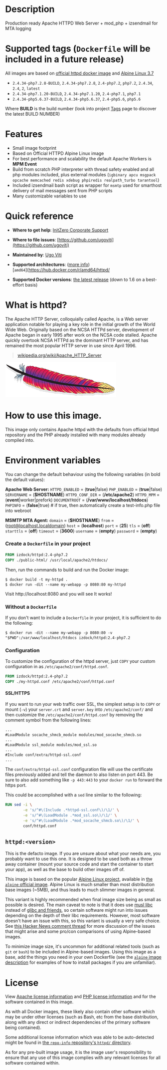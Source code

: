 # Description
Production ready Apache HTTPD Web Server + mod_php + izsendmail for MTA logging

# Supported tags (`Dockerfile` will be included in a future release)

All images are based on [official httpd docker image](/_/httpd/) and [Alpine Linux 3.7](/_/alpine/)

-	`2.4.34-php7.2.8-BUILD`, `2.4.34-php7.2.8`, `2.4-php7.2`, `php7.2`, `2.4.34`, `2.4`, `2`, `latest`
-	`2.4.34-php7.1.20-BUILD`, `2.4.34-php7.1.20`, `2.4-php7.1`, `php7.1`
-	`2.4.34-php5.6.37-BUILD`, `2.4.34-php5.6.37`, `2.4-php5.6`, `php5.6`

Where **BUILD** is the build number (look into project [Tags](tags/) page to discover the latest BUILD NUMBER)

# Features
- Small image footprint
- Based on Official HTTPD Alpine Linux image
- For best performance and scalability the default Apache Workers is **MPM Event**
- Build from scratch PHP interpreter with thread safety enabled and all php modules included, plus external modules (`igbinary apcu msgpack opcache memcached redis xdebug phpiredis realpath_turbo tarantool`)
- Included izsendmail bash script as wrapper for `msmtp` used for smarthost delivery of mail messages sent from PHP scripts
- Many customizable variables to use

# Quick reference

-	**Where to get help**:
	[InitZero Corporate Support](https://www.initzero.it/)

-	**Where to file issues**:
	[https://github.com/ugoviti](https://github.com/ugoviti)

-	**Maintained by**:
	[Ugo Viti](https://github.com/ugoviti)

-	**Supported architectures**: ([more info](https://github.com/docker-library/official-images#architectures-other-than-amd64))  
	[`amd64`](https://hub.docker.com/r/amd64/httpd/

-	**Supported Docker versions**:
	[the latest release](https://github.com/docker/docker-ce/releases/latest) (down to 1.6 on a best-effort basis)

# What is httpd?

The Apache HTTP Server, colloquially called Apache, is a Web server application notable for playing a key role in the initial growth of the World Wide Web. Originally based on the NCSA HTTPd server, development of Apache began in early 1995 after work on the NCSA code stalled. Apache quickly overtook NCSA HTTPd as the dominant HTTP server, and has remained the most popular HTTP server in use since April 1996.

> [wikipedia.org/wiki/Apache_HTTP_Server](http://en.wikipedia.org/wiki/Apache_HTTP_Server)

![logo](https://raw.githubusercontent.com/docker-library/docs/8e367edd887f5fe876890a0ab4d08806527a1571/httpd/logo.png)

# How to use this image.

This image only contains Apache httpd with the defaults from official httpd repository and the PHP already installed with many modules already compiled into.

# Environment variables

You can change the default behaviour using the following variables (in bold the default values):

**Apache Web Server:**
`HTTPD_ENABLED` = (**true**|false)
`PHP_ENABLED` = (**true**|false)
`SERVERNAME` = (**$HOSTNAME**)
`HTTPD_CONF_DIR` = (**/etc/apache2**)
`HTTPD_MPM` = (**event**|worker|prefork)
`DOCUMENTROOT` = (**/var/www/localhost/htdocs**)
`PHPINFO` = (**false**|true) # if true, then automatically create a test-info.php file into webroot

**MSMTP MTA Agent:** 
`domain` = (**$HOSTNAME**)
`from` = (root@localhost.localdomain)
`host` = (**localhost**)
`port` = (**25**)
`tls` = (**off**)
`starttls` = (**off**)
`timeout` = (**3600**)
`username` = (**empty**)
`password` = (**empty**)


### Create a `Dockerfile` in your project

```dockerfile
FROM izdock/httpd:2.4-php7.2
COPY ./public-html/ /usr/local/apache2/htdocs/
```

Then, run the commands to build and run the Docker image:

```console
$ docker build -t my-httpd .
$ docker run -dit --name my-webapp -p 8080:80 my-httpd
```

Visit http://localhost:8080 and you will see It works!

### Without a `Dockerfile`

If you don't want to include a `Dockerfile` in your project, it is sufficient to do the following:

```console
$ docker run -dit --name my-webapp -p 8080:80 -v "$PWD":/var/www/localhost/htdocs izdock/httpd:2.4-php7.2
```

### Configuration

To customize the configuration of the httpd server, just `COPY` your custom configuration in as `/etc/apache2/conf/httpd.conf`.

```dockerfile
FROM izdock/httpd:2.4-php7.2
COPY ./my-httpd.conf /etc/apache2/conf/httpd.conf
```

#### SSL/HTTPS

If you want to run your web traffic over SSL, the simplest setup is to `COPY` or mount (`-v`) your `server.crt` and `server.key` into `/etc/apache2/conf/` and then customize the `/etc/apache2/conf/httpd.conf` by removing the comment symbol from the following lines:

```apacheconf
...
#LoadModule socache_shmcb_module modules/mod_socache_shmcb.so
...
#LoadModule ssl_module modules/mod_ssl.so
...
#Include conf/extra/httpd-ssl.conf
...
```

The `conf/extra/httpd-ssl.conf` configuration file will use the certificate files previously added and tell the daemon to also listen on port 443. Be sure to also add something like `-p 443:443` to your `docker run` to forward the https port.

This could be accomplished with a `sed` line similar to the following:

```dockerfile
RUN sed -i \
		-e 's/^#\(Include .*httpd-ssl.conf\)/\1/' \
		-e 's/^#\(LoadModule .*mod_ssl.so\)/\1/' \
		-e 's/^#\(LoadModule .*mod_socache_shmcb.so\)/\1/' \
		conf/httpd.conf
```

## `httpd:<version>`

This is the defacto image. If you are unsure about what your needs are, you probably want to use this one. It is designed to be used both as a throw away container (mount your source code and start the container to start your app), as well as the base to build other images off of.

This image is based on the popular [Alpine Linux project](http://alpinelinux.org), available in [the `alpine` official image](https://hub.docker.com/_/alpine). Alpine Linux is much smaller than most distribution base images (~5MB), and thus leads to much slimmer images in general.

This variant is highly recommended when final image size being as small as possible is desired. The main caveat to note is that it does use [musl libc](http://www.musl-libc.org) instead of [glibc and friends](http://www.etalabs.net/compare_libcs.html), so certain software might run into issues depending on the depth of their libc requirements. However, most software doesn't have an issue with this, so this variant is usually a very safe choice. See [this Hacker News comment thread](https://news.ycombinator.com/item?id=10782897) for more discussion of the issues that might arise and some pro/con comparisons of using Alpine-based images.

To minimize image size, it's uncommon for additional related tools (such as `git` or `bash`) to be included in Alpine-based images. Using this image as a base, add the things you need in your own Dockerfile (see the [`alpine` image description](https://hub.docker.com/_/alpine/) for examples of how to install packages if you are unfamiliar).

# License

View [Apache license information](https://www.apache.org/licenses/) and [PHP license information](http://php.net/license/index.php) and for the software contained in this image.

As with all Docker images, these likely also contain other software which may be under other licenses (such as Bash, etc from the base distribution, along with any direct or indirect dependencies of the primary software being contained).

Some additional license information which was able to be auto-detected might be found in [the `repo-info` repository's `httpd/` directory](https://github.com/docker-library/repo-info/tree/master/repos/httpd).

As for any pre-built image usage, it is the image user's responsibility to ensure that any use of this image complies with any relevant licenses for all software contained within.
